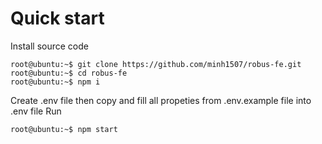# Quick start

Install source code
```console
root@ubuntu:~$ git clone https://github.com/minh1507/robus-fe.git
root@ubuntu:~$ cd robus-fe
root@ubuntu:~$ npm i
```

Create .env file then copy and fill all propeties from .env.example file into .env file
Run
```console
root@ubuntu:~$ npm start
```